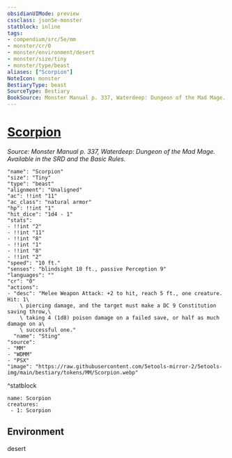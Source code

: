 ```yaml
---
obsidianUIMode: preview
cssclass: json5e-monster
statblock: inline
tags:
- compendium/src/5e/mm
- monster/cr/0
- monster/environment/desert
- monster/size/tiny
- monster/type/beast
aliases: ["Scorpion"]
NoteIcon: monster
BestiaryType: beast
SourceType: Bestiary
BookSource: Monster Manual p. 337, Waterdeep: Dungeon of the Mad Mage. Available in the SRD and the Basic Rules.
---
```

# [Scorpion](2-Mechanics\CLI\bestiary\beast/scorpion.md)
*Source: Monster Manual p. 337, Waterdeep: Dungeon of the Mad Mage. Available in the SRD and the Basic Rules.*  

```statblock
"name": "Scorpion"
"size": "Tiny"
"type": "beast"
"alignment": "Unaligned"
"ac": !!int "11"
"ac_class": "natural armor"
"hp": !!int "1"
"hit_dice": "1d4 - 1"
"stats":
- !!int "2"
- !!int "11"
- !!int "8"
- !!int "1"
- !!int "8"
- !!int "2"
"speed": "10 ft."
"senses": "blindsight 10 ft., passive Perception 9"
"languages": ""
"cr": "0"
"actions":
- "desc": "Melee Weapon Attack: +2 to hit, reach 5 ft., one creature. Hit: 1\
    \ piercing damage, and the target must make a DC 9 Constitution saving throw,\
    \ taking 4 (1d8) poison damage on a failed save, or half as much damage on a\
    \ successful one."
  "name": "Sting"
"source":
- "MM"
- "WDMM"
- "PSX"
"image": "https://raw.githubusercontent.com/5etools-mirror-2/5etools-img/main/bestiary/tokens/MM/Scorpion.webp"
```
^statblock

```encounter-table
name: Scorpion
creatures:
 - 1: Scorpion
```

## Environment

desert